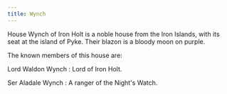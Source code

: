 ```yaml
---
title: Wynch
---
```


House Wynch of Iron Holt is a noble house from the Iron Islands, with its seat at the island of Pyke. Their blazon is a bloody moon on purple.

The known members of this house are:

Lord Waldon Wynch : Lord of Iron Holt.

Ser Aladale Wynch : A ranger of the Night's Watch.


